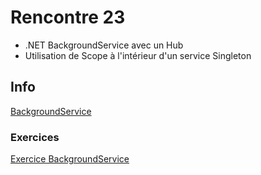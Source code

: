 # Rencontre 23

- .NET BackgroundService avec un Hub
- Utilisation de Scope à l'intérieur d'un service Singleton

## Info

[BackgroundService](/info/BackgroundService)

### Exercices

[Exercice BackgroundService](/exercices/BackgroundService)
